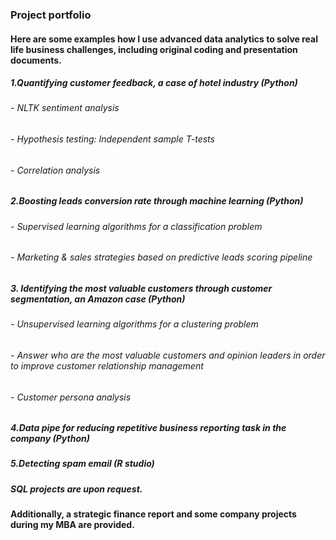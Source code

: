 ### Project portfolio

#### Here are some examples how I use advanced data analytics to solve real life business challenges, including original coding and presentation documents.

##### 1.Quantifying customer feedback, a case of hotel industry (Python)
###### - NLTK sentiment analysis
###### - Hypothesis testing: Independent sample T-tests
###### - Correlation analysis

##### 2.Boosting leads conversion rate through machine learning (Python)
###### - Supervised learning algorithms for a classification problem
###### - Marketing & sales strategies based on predictive leads scoring pipeline

##### 3. Identifying the most valuable customers through customer segmentation, an Amazon case (Python)
###### - Unsupervised learning algorithms for a clustering problem
###### - Answer who are the most valuable customers and opinion leaders in order to improve customer relationship management
###### - Customer persona analysis

##### 4.Data pipe for reducing repetitive business reporting task in the company (Python)

##### 5.Detecting spam email (R studio)

##### SQL projects are upon request.

#### Additionally, a strategic finance report and some company projects during my MBA are provided.
